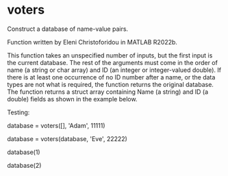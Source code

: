 # voters
Construct a database of name-value pairs.

Function written by Eleni Christoforidou in MATLAB R2022b.

This function takes an unspecified number of inputs, but the first input is the current database. The rest of the arguments must come in the order of name (a string or char array) and ID (an integer or integer-valued double). If there is at least one occurrence of no ID number after a name, or the data types are not what is required, the function returns the original database. The function returns a struct array containing Name (a string) and ID (a double) fields as shown in the example below.

Testing:

database = voters([], 'Adam', 11111)

database = voters(database, 'Eve', 22222)

database(1)

database(2)
